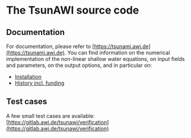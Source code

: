 The TsunAWI source code
=======================

Documentation
---------------

For documentation, please refer to [https://tsunami.awi.de](https://tsunami.awi.de). 
You can find information on the numerical implementation of the non-linear shallow water
equations, on input fields and parameters, on the output options, and in particular on:

* [Installation](https://tsunami.awi.de/installation/installation.html)
* [History incl. funding](https://tsunami.awi.de/Introduction.html)

Test cases
------------

A few small test cases are available: 
[https://gitlab.awi.de/tsunawi/verification](https://gitlab.awi.de/tsunawi/verification)